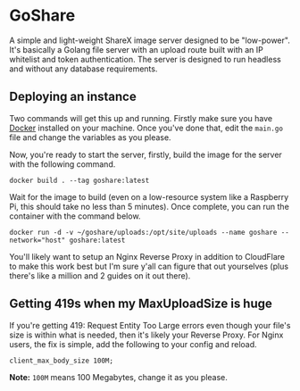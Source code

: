 # GoShare

A simple and light-weight ShareX image server designed to be "low-power". It's basically a Golang file server with an upload route built with an IP whitelist and token authentication. The server is designed to run headless and without any database requirements.

## Deploying an instance

Two commands will get this up and running. Firstly make sure you have [Docker](https://docker.io) installed on your machine. Once you've done that, edit the `main.go` file and change the variables as you please.

Now, you're ready to start the server, firstly, build the image for the server with the following command.
```
docker build . --tag goshare:latest
```

Wait for the image to build (even on a low-resource system like a Raspberry Pi, this should take no less than 5 minutes). Once complete, you can run the container with the command below.
```
docker run -d -v ~/goshare/uploads:/opt/site/uploads --name goshare --network="host" goshare:latest
```

You'll likely want to setup an Nginx Reverse Proxy in addition to CloudFlare to make this work best but I'm sure y'all can figure that out yourselves (plus there's like a million and 2 guides on it out there).

## Getting 419s when my MaxUploadSize is huge

If you're getting 419: Request Entity Too Large errors even though your file's size is within what is needed, then it's likely your Reverse Proxy. For Nginx users, the fix is simple, add the following to your config and reload.
```
client_max_body_size 100M;
```

**Note:** `100M` means 100 Megabytes, change it as you please.